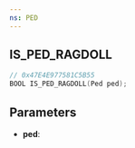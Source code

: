 ```yaml
---
ns: PED
---
```

## IS_PED_RAGDOLL

```c
// 0x47E4E977581C5B55
BOOL IS_PED_RAGDOLL(Ped ped);
```

## Parameters
* **ped**:
